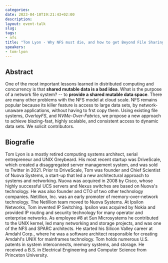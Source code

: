 ```yaml
---
categories:
date: 2023-04-10T19:21:43+02:00
description:
layout: event-talk
slug:
tags:
- nfs
title: "Tom Lyon - Why NFS must die, and how to get Beyond File Sharing in the Cloud."
speakers:
- tom-lyon
---
```


## Abstract

One of the most important lessons learned in distributed computing and concurrency is that
**shared mutable data is a bad idea**.  What is the purpose of a network file system? --
to **provide a shared mutable data space**.
There are many other problems with the NFS model at cloud scale.
NFS remains popular because its killer feature is access to large data sets,
by network-unaware applications, without having to frst copy them.
Using existing file systems, *OverlayFS*, and *NVMe-Over-Fabrics*,
we propose a new approach to achieve blazing-fast, highly scalable, and consistent access to
dynamic data sets.  We solicit contributors.

## Biografie

Tom Lyon is a mostly retired computing systems architect, serial entrepreneur and UNIX Greybeard.
His most recent startup was DriveScale, which created a disaggregated server management system,
and was sold to Twitter in 2021.
Prior to DriveScale, Tom was founder and Chief Scientist of Nuova Systems,
a start-up that led a new architectural approach to systems and networking.
Nuova was acquired in 2008 by Cisco, whose highly successful UCS servers and Nexus switches
are based on Nuova's technology.
He was also founder and CTO of two other technology companies.
Netillion, Inc. was an early promoter of memory-over-network technology.
The Netillion team moved to Nuova Systems.
At Ipsilon Networks, Tom invented IP Switching.
Ipsilon was acquired by Nokia and provided IP routing and security technology
for many operator and enterprise networks.
As employee #8 at Sun Microsystems
he contributed to the UNIX kernel, led many networking and storage projects,
and was one of the NFS and SPARC architects.
He started his Silicon Valley career at Amdahl Corp., where he was a software architect
responsible for creating Amdahl's UNIX for mainframes technology.
Tom holds numerous U.S. patents in system interconnects, memory systems, and storage.
He received a B.S. in Electrical Engineering and Computer Science from Princeton University.
